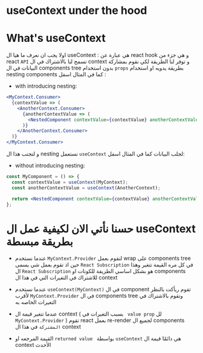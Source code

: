 # useContext under the hood

# What's useContext 

اولا يجب ان نعرف ما هيا ال useContext : هي عبارة عن react hook و هي جزء من react `API` تسمح لنا بالاشتراك في ال context و توفر لنا الطريقة لكي نقوم بمشاركة البيانات في ال components tree بدون استخدام `props` بطريقة يدويه او استخدام nesting components كما في المثال اسفل : 


- with introducing nesting: 
```jsx
<MyContext.Consumer>
  {contextValue => (
    <AnotherContext.Consumer>
      {anotherContextValue => (
        <NestedComponent contextValue={contextValue} anotherContextValue={anotherContextValue} />
      )}
    </AnotherContext.Consumer>
  )}
</MyContext.Consumer>
 ```

و لتجنب هذا ال nesting نستعمل `useContext` لجلب البيانات كما في المثال اسفل: 
- without introducing nesting: 
```jsx
const MyComponent = () => {
  const contextValue = useContext(MyContext);
  const anotherContextValue = useContext(AnotherContext);

  return <NestedComponent contextValue={contextValue} anotherContextValue={anotherContextValue} />;
};
```

# حسنا نأتي الان لكيفية عمل ال useContext بطريقة مبسطة

- عندما نستخدم `MyContext.Provider` لنقوم بعمل wrap على components tree حين اذ تقوم بعمل شي يسمى `React Subscription` في كل مره القيمة تتغير وهذا ال `React Subscription` هو بشكل اساسي الطريقة للكونات او components للاشتراك في التغيرات التي في هذا ال context

- عندما نستخدم  `useContext(MyContext)` في ال component تقوم ريأكت بالنظر لأقرب `MyContext.Provider` في ال components tree وتقوم بالاشتراك في التغيرات الخاصه به

- عندما تتغير قيمة ال context  ( بسبب التغيرات في ` value prop` لل `MyContext.Provider` ) تقوم react بعمل re-render لجميع ال components `المشتركة` في هذا ال context

- القيمة المرجعه او `returned value ` بواسطة `useContext` هي دائمًا قيمة ال context الأحدث
